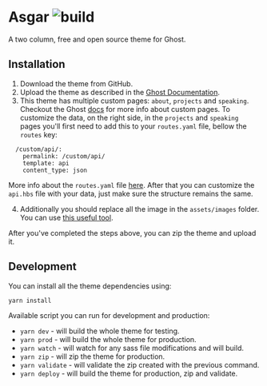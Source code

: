 Asgar ![build](https://travis-ci.com/stefanbc/Asgar.svg?branch=master)
==

A two column, free and open source theme for Ghost.

Installation
--

1. Download the theme from GitHub.
2. Upload the theme as described in the [Ghost Documentation](https://docs.ghost.org/concepts/config/).
3. This theme has multiple custom pages: `about`, `projects` and `speaking`. Checkout the Ghost [docs](https://docs.ghost.org/api/handlebars-themes/context/page/#templates) for more info about custom pages. To customize the data, on the right side, in the `projects` and `speaking` pages you'll first need to add this to your `routes.yaml` file, bellow the `routes` key:
```
  /custom/api/:
    permalink: /custom/api/
    template: api
    content_type: json
```
More info about the `routes.yaml` file [here](https://docs.ghost.org/api/handlebars-themes/routing/).
After that you can customize the `api.hbs` file with your data, just make sure the structure remains the same.

4. Additionally you should replace all the image in the `assets/images` folder. You can use [this useful tool](http://realfavicongenerator.net/).

After you've completed the steps above, you can zip the theme and upload it.

Development
--

You can install all the theme dependencies using:

```
yarn install
```

Available script you can run for development and production:

* `yarn dev` - will build the whole theme for testing.
* `yarn prod` - will build the whole theme for production.
* `yarn watch` - will watch for any sass file modifications and will build.
* `yarn zip` - will zip the theme for production.
* `yarn validate` - will validate the zip created with the previous command.
* `yarn deploy` - will build the theme for production, zip and validate.
